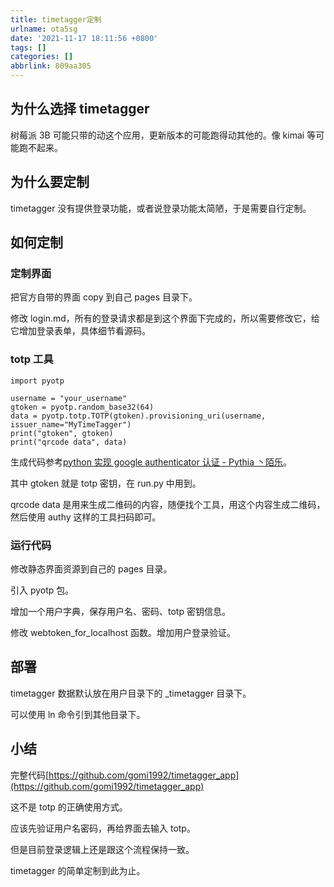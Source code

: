 ```yaml
---
title: timetagger定制
urlname: ota5sg
date: '2021-11-17 18:11:56 +0800'
tags: []
categories: []
abbrlink: 809aa305
---
```


## 为什么选择 timetagger

树莓派 3B 可能只带的动这个应用，更新版本的可能跑得动其他的。像 kimai 等可能跑不起来。

## 为什么要定制

timetagger 没有提供登录功能，或者说登录功能太简陋，于是需要自行定制。

## 如何定制

### 定制界面

把官方自带的界面 copy 到自己 pages 目录下。

修改 login.md，所有的登录请求都是到这个界面下完成的，所以需要修改它，给它增加登录表单，具体细节看源码。

### totp 工具

```
import pyotp

username = "your_username"
gtoken = pyotp.random_base32(64)
data = pyotp.totp.TOTP(gtoken).provisioning_uri(username, issuer_name="MyTimeTagger")
print("gtoken", gtoken)
print("qrcode data", data)
```

生成代码参考[python 实现 google authenticator 认证 - Pythia 丶陌乐](#root/ZycHBYUoADWo/Vx6AUcpGHodQ/ZXufmBwkSU3E/zXZRGpQeDzVc/wE4RlKFYqoH1/KUQrJURuWW9M)。

其中 gtoken 就是 totp 密钥，在 run.py 中用到。

qrcode data 是用来生成二维码的内容，随便找个工具，用这个内容生成二维码，然后使用 authy 这样的工具扫码即可。

### 运行代码

修改静态界面资源到自己的 pages 目录。

引入 pyotp 包。

增加一个用户字典，保存用户名、密码、totp 密钥信息。

修改 webtoken_for_localhost 函数。增加用户登录验证。

## 部署

timetagger 数据默认放在用户目录下的 \_timetagger 目录下。

可以使用 ln 命令引到其他目录下。

## 小结

完整代码[https://github.com/gomi1992/timetagger_app](https://github.com/gomi1992/timetagger_app)

这不是 totp 的正确使用方式。

应该先验证用户名密码，再给界面去输入 totp。

但是目前登录逻辑上还是跟这个流程保持一致。

timetagger 的简单定制到此为止。
